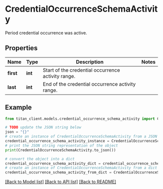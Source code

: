 # CredentialOccurrenceSchemaActivity

Period credential occurrence was active.

## Properties

Name | Type | Description | Notes
------------ | ------------- | ------------- | -------------
**first** | **int** | Start of the credential occurrence activity range. | 
**last** | **int** | End of the credential occurrence activity range. | 

## Example

```python
from titan_client.models.credential_occurrence_schema_activity import CredentialOccurrenceSchemaActivity

# TODO update the JSON string below
json = "{}"
# create an instance of CredentialOccurrenceSchemaActivity from a JSON string
credential_occurrence_schema_activity_instance = CredentialOccurrenceSchemaActivity.from_json(json)
# print the JSON string representation of the object
print(CredentialOccurrenceSchemaActivity.to_json())

# convert the object into a dict
credential_occurrence_schema_activity_dict = credential_occurrence_schema_activity_instance.to_dict()
# create an instance of CredentialOccurrenceSchemaActivity from a dict
credential_occurrence_schema_activity_from_dict = CredentialOccurrenceSchemaActivity.from_dict(credential_occurrence_schema_activity_dict)
```
[[Back to Model list]](../README.md#documentation-for-models) [[Back to API list]](../README.md#documentation-for-api-endpoints) [[Back to README]](../README.md)


